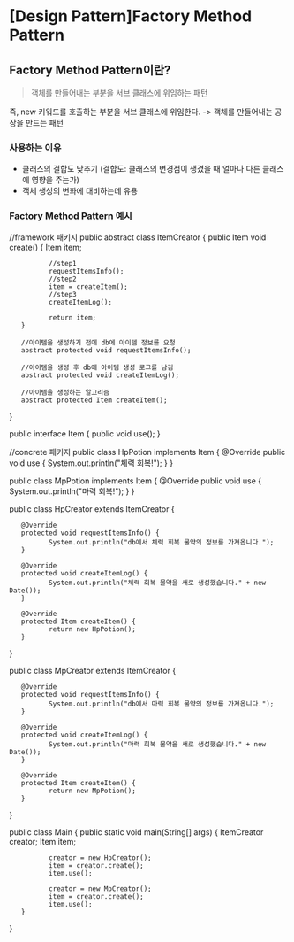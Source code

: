 # [Design Pattern]Factory Method Pattern

## Factory Method Pattern이란?

> 객체를 만들어내는 부분을 서브 클래스에 위임하는 패턴

즉, new 키워드를 호출하는 부분을 서브 클래스에 위임한다.
-> 객체를 만들어내는 공장을 만드는 패턴

### 사용하는 이유
- 클래스의 결합도 낮추기 (결합도: 클래스의 변경점이 생겼을 때 얼마나 다른 클래스에 영향을 주는가)
- 객체 생성의 변화에 대비하는데 유용


### Factory Method Pattern 예시

//framework 패키지
public abstract class ItemCreator {
       public Item void create() {
              Item item;

              //step1
              requestItemsInfo();
              //step2
              item = createItem();
              //step3
              createItemLog();

              return item;
       }

       //아이템을 생성하기 전에 db에 아이템 정보를 요청
       abstract protected void requestItemsInfo();

       //아이템을 생성 후 db에 아이템 생성 로그를 남김
       abstract protected void createItemLog();

       //아이템을 생성하는 알고리즘
       abstract protected Item createItem();

}

public interface Item {
       public void use();
}

//concrete 패키지
public class HpPotion implements Item {
       @Override
       public void use {
              System.out.println("체력 회복!");
       }
}

public class MpPotion implements Item {
       @Override
       public void use {
              System.out.println("마력 회복!");
       }
}

public class HpCreator extends ItemCreator {

       @Override
       protected void requestItemsInfo() {
              System.out.println("db에서 체력 회복 물약의 정보를 가져옵니다.");
       }

       @Override
       protected void createItemLog() {
              System.out.println("체력 회복 물약을 새로 생성했습니다." + new Date());
       }

       @Override
       protected Item createItem() {
              return new HpPotion();
       }
}

public class MpCreator extends ItemCreator {

       @Override
       protected void requestItemsInfo() {
              System.out.println("db에서 마력 회복 물약의 정보를 가져옵니다.");
       }

       @Override
       protected void createItemLog() {
              System.out.println("마력 회복 물약을 새로 생성했습니다." + new Date());
       }

       @Override
       protected Item createItem() {
              return new MpPotion();
       }
}

public class Main {
       public static void main(String[] args) {
              ItemCreator creator;
              Item item;

              creator = new HpCreator();
              item = creator.create();
              item.use();

              creator = new MpCreator();
              item = creator.create();
              item.use();
       }
}
